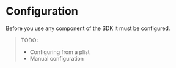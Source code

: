 # Configuration

Before you use any component of the SDK it must be configured.

> TODO:
> 
> - Configuring from a plist
> - Manual configuration